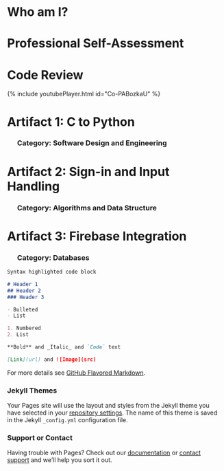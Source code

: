 # Who am I?
# Professional Self-Assessment
# Code Review
{% include youtubePlayer.html id="Co-PABozkaU" %}
# Artifact 1: C to Python
  ### &nbsp;&nbsp;&nbsp;&nbsp;&nbsp;&nbsp;Category: Software Design and Engineering
# Artifact 2: Sign-in and Input Handling
  ### &nbsp;&nbsp;&nbsp;&nbsp;&nbsp;&nbsp;Category: Algorithms and Data Structure
# Artifact 3: Firebase Integration
  ### &nbsp;&nbsp;&nbsp;&nbsp;&nbsp;&nbsp;Category: Databases

```markdown
Syntax highlighted code block

# Header 1
## Header 2
### Header 3

- Bulleted
- List

1. Numbered
2. List

**Bold** and _Italic_ and `Code` text

[Link](url) and ![Image](src)
```

For more details see [GitHub Flavored Markdown](https://guides.github.com/features/mastering-markdown/).

### Jekyll Themes

Your Pages site will use the layout and styles from the Jekyll theme you have selected in your [repository settings](https://github.com/TheRogerDodger/Portfolio/settings). The name of this theme is saved in the Jekyll `_config.yml` configuration file.

### Support or Contact

Having trouble with Pages? Check out our [documentation](https://docs.github.com/categories/github-pages-basics/) or [contact support](https://github.com/contact) and we’ll help you sort it out.
